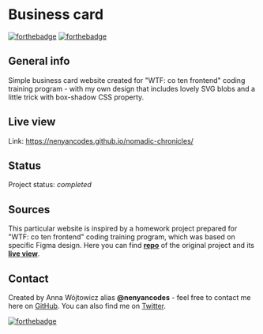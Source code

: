 
# Business card
[![forthebadge](https://forthebadge.com/images/badges/uses-html.svg)](https://forthebadge.com) [![forthebadge](https://forthebadge.com/images/badges/uses-css.svg)](https://forthebadge.com)

## General info
Simple business card website created for "WTF: co ten frontend" coding training program - with my own design that includes lovely SVG blobs and a little trick with box-shadow CSS property. 

## Live view
Link: https://nenyancodes.github.io/nomadic-chronicles/ 

## Status
Project status: _completed_

## Sources
This particular website is inspired by a homework project prepared for "WTF: co ten frontend" coding training program, which was based on specific Figma design. Here you can find [__repo__](https://github.com/nenyancodes/WTF-business-card-initial) of the original project and its [__live view__](https://nenyancodes.github.io/WTF-business-card-initial/).

## Contact
Created by Anna Wójtowicz alias __@nenyancodes__ - feel free to contact me here on [GitHub](https://github.com/nenyancodes). You can also find me on [Twitter](https://twitter.com/nenyancodes).

[![forthebadge](https://forthebadge.com/images/badges/made-with-crayons.svg)](https://forthebadge.com)
